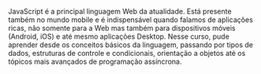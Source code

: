 JavaScript é a principal linguagem Web da atualidade. Está presente também no mundo mobile e é indispensável quando falamos de aplicações ricas, não somente para a Web mas também para dispositivos móveis (Android, iOS) e até mesmo aplicações Desktop.
Nesse curso, pude aprender desde os conceitos básicos da linguagem, passando por tipos de dados, estruturas de controle e condicionais, orientação a objetos até os tópicos mais avançados de programação assíncrona.
